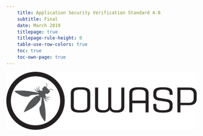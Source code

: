 ```yaml
---
    title: Application Security Verification Standard 4.0
    subtitle: Final
    date: March 2019
    titlepage: true
    titlepage-rule-height: 0
    table-use-row-colors: true
    toc: true
    toc-own-page: true
---
```


![OWASP LOGO](../images/owasp_logo_1c_notext.png)



